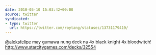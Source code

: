 ```yaml
---
date: 2010-05-10 15:03:42+00:00
source: twitter
syndicated:
- type: twitter
  url: https://twitter.com/roytang/statuses/13731179419/
---
```


[@aleksfelipe](https://twitter.com/aleksfelipe/)  may gumawa nung deck na 4x black knight 4x bloodwitch!  http://www.starcitygames.com/decks/32554